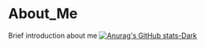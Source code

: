 # About_Me
Brief introduction about me
[![Anurag's GitHub stats-Dark](https://github-readme-stats.vercel.app/api?username=Shivangi541&show_icons=true&theme=dark#gh-dark-mode-only)](https://github.com/Shivangi541/github-readme-stats#gh-dark-mode-only)
